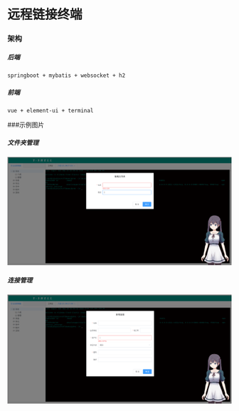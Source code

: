 # 远程链接终端
   ### 架构
   ##### 后端
    springboot + mybatis + websocket + h2
   ##### 前端
    vue + element-ui + terminal
    
    
   ###示例图片
   ##### 文件夹管理
   ![1.png](./doc/folder.png)
   
   ##### 连接管理
   ![1.png](./doc/ssh.png)
    
